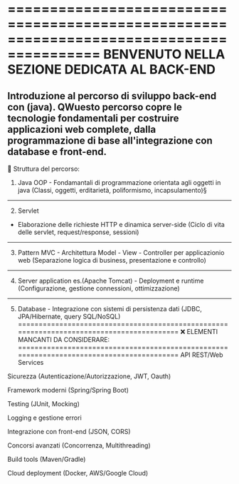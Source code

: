 =========================================================================================
                    BENVENUTO NELLA SEZIONE DEDICATA AL BACK-END
=========================================================================================
Introduzione al percorso di sviluppo back-end con (java).
QWuesto percorso copre le tecnologie fondamentali per costruire applicazioni web complete,
dalla programmazione di base all'integrazione con database e front-end.
------------------------------------------------------------------------------------------
📂 Struttura del percorso:
1. Java OOP - Fondamantali di programmazione orientata agli oggetti in java
   (Classi, oggetti, erditarietà, poliformismo, incapsulamento)§
------------------------------------------------------------------------------------------
2. Servlet
- Elaborazione delle richieste HTTP e dinamica server-side
  (Ciclo di vita delle servlet, request/response, sessioni)
------------------------------------------------------------------------------------------
3. Pattern MVC - Architettura Model - View - Controller per applicazionio web
   (Separazione logica di business, presentazione e controllo)
------------------------------------------------------------------------------------------
4. Server application es.(Apache Tomcat) - Deployment e runtime
   (Configurazione, gestione connessioni, ottimizzazione)
------------------------------------------------------------------------------------------
5. Database - Integrazione con sistemi di persistenza dati
   (JDBC, JPA/Hibernate, query SQL/NoSQL)
==========================================================================================
 ❌                               ELEMENTI MANCANTI DA CONSIDERARE:
==========================================================================================
API REST/Web Services

Sicurezza (Autenticazione/Autorizzazione, JWT, Oauth)

Framework moderni (Spring/Spring Boot)

Testing (JUnit, Mocking)

Logging e gestione errori

Integrazione con front-end (JSON, CORS)

Concorsi avanzati (Concorrenza, Multithreading)

Build tools (Maven/Gradle)

Cloud deployment (Docker, AWS/Google Cloud)
